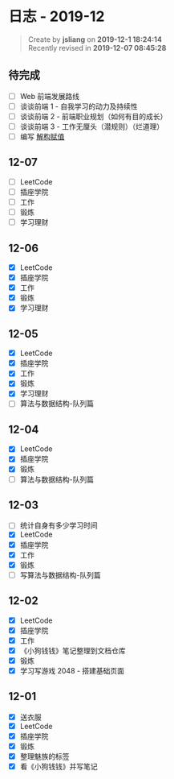 日志 - 2019-12
===

> Create by **jsliang** on **2019-12-1 18:24:14**  
> Recently revised in **2019-12-07 08:45:28**

## 待完成

* [ ] Web 前端发展路线
* [ ] 谈谈前端 1 - 自我学习的动力及持续性
* [ ] 谈谈前端 2 - 前端职业规划（如何有目的成长）
* [ ] 谈谈前端 3 - 工作无厘头（潜规则）（烂道理）
* [ ] 编写 [解构赋值](https://developer.mozilla.org/zh-CN/docs/Web/JavaScript/Reference/Operators/Destructuring_assignment)

## 12-07

* [ ] LeetCode
* [ ] 插座学院
* [ ] 工作
* [ ] 锻炼
* [ ] 学习理财

## 12-06

* [x] LeetCode
* [x] 插座学院
* [x] 工作
* [x] 锻炼
* [x] 学习理财

## 12-05

* [x] LeetCode
* [x] 插座学院
* [x] 工作
* [x] 锻炼
* [x] 学习理财
* [ ] 算法与数据结构-队列篇

## 12-04

* [x] LeetCode
* [x] 插座学院
* [x] 锻炼
* [ ] 算法与数据结构-队列篇

## 12-03

* [ ] 统计自身有多少学习时间
* [x] LeetCode
* [x] 插座学院
* [x] 工作
* [x] 锻炼
* [ ] 写算法与数据结构-队列篇

## 12-02

* [x] LeetCode
* [x] 插座学院
* [x] 工作
* [x] 《小狗钱钱》笔记整理到文档仓库
* [x] 锻炼
* [x] 学习写游戏 2048 - 搭建基础页面

## 12-01

* [x] 送衣服
* [x] LeetCode
* [x] 插座学院
* [x] 锻炼
* [x] 整理魅族的标签
* [x] 看《小狗钱钱》并写笔记
